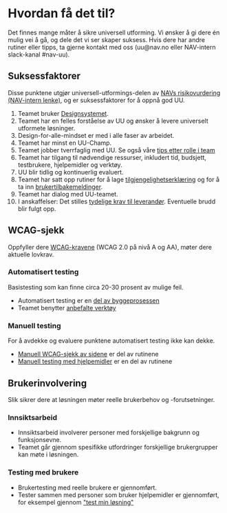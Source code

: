 # Hvordan få det til?

<p class="typo-ingress">Det finnes mange måter å sikre universell utforming. Vi ønsker å gi dere én mulig vei å gå, og dele det vi ser skaper suksess. Hvis dere har andre rutiner eller tipps, ta gjerne kontakt med oss (uu@nav.no eller NAV-intern slack-kanal #nav-uu).</p>


## Suksessfaktorer
Disse punktene utgjør universell-utformings-delen av [NAVs risikovurdering (NAV-intern lenke)](https://navno.sharepoint.com/sites/intranett-it/SitePages/Risikovurderinger.aspx), og er suksessfaktorer for å oppnå god UU.

1. Teamet bruker [Designsystemet](https://design.nav.no/).
2. Teamet har en felles forståelse av UU og ønsker å levere universelt utformete løsninger.
3. Design-for-alle-mindset er med i alle faser av arbeidet.
4. Teamet har minst en UU-Champ.
5. Teamet jobber tverrfaglig med UU. Se også våre [tips etter rolle i team](/hvordan-faa-det-til/tips-etter-rolle/)
7. Teamet har tilgang til nødvendige ressurser, inkludert tid, budsjett, testbrukere, hjelpemidler og verktøy.
8. UU blir tidlig og kontinuerlig evaluert.
9. Teamet  har satt opp rutiner for å lage [tilgjengelighetserklæring](/hva-gjelder/tilgjengelighetserklæring.md) og for å ta inn [brukertilbakemeldinger](/hva-gjelder/tilbakemeldingsfunksjon.md).
10. Teamet har dialog med UU-teamet.
11. I anskaffelser: Det stilles [tydelige krav til leverandør](hva-gjelder/krav-til-anskaffelseer.md). Eventuelle brudd blir fulgt opp.

## WCAG-sjekk
Oppfyller dere [WCAG-kravene](https://uu.difi.no/krav-og-regelverk) (WCAG 2.0 på nivå A og AA), møter dere aktuelle lovkrav. 

### Automatisert testing
Basistesting som kan finne circa 20-30 prosent av mulige feil.

* Automatisert testing er en [del av byggeprosessen](https://github.com/navikt/uu-testing)
* Teamet benytter [anbefalte verktøy](/hvordan-faa-det-til/UU-testing/automatisert-test/README.md)

### Manuell testing
For å avdekke og evaluere punktene automatisert testing ikke kan dekke.

* [Manuell WCAG-sjekk av sidene](/hvordan-faa-det-til/UU-testing/manuell-testing/) er del av rutinene
* [Manuell testing med hjelpemidler](/hvordan-faa-det-til/UU-testing/manuell-testing/) er en del av rutinene

## Brukerinvolvering
Slik sikrer dere at løsningen møter reelle brukerbehov og -forutsetninger.

### Innsiktsarbeid

* Innsiktsarbeid involverer personer med forskjellige bakgrunn og funksjonsevne.
* Teamet går gjennom spesifikke utfordringer forskjellige brukergrupper kan møte i løsningen.

### Testing med brukere

* Brukertesting med reelle brukere er gjennomført.
* Tester sammen med personer som bruker hjelpemidler er gjennomført, for eksempel gjennom ["test min løsning"](/hvordan-faa-det-til/UU-testing/brukertesting/test-min-løsning.md)

